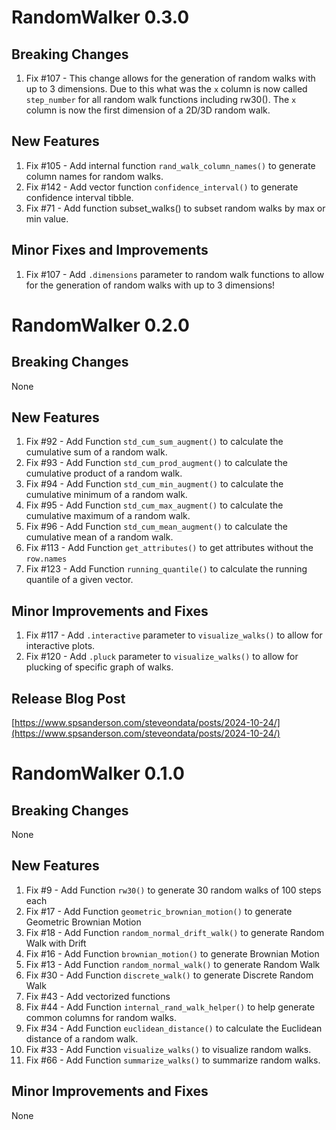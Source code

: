 # RandomWalker 0.3.0

## Breaking Changes
1. Fix #107 - This change allows for the generation of random walks with up to 3 dimensions.
Due to this what was the `x` column is now called `step_number` for all random walk
functions including rw30(). The `x` column is now the first dimension of a 2D/3D random walk.

## New Features
1. Fix #105 - Add internal function `rand_walk_column_names()` to generate 
column names for random walks.
2. Fix #142 - Add vector function `confidence_interval()` to generate confidence
interval tibble.
3. Fix #71 - Add function subset_walks() to subset random walks by max or min
value.

## Minor Fixes and Improvements
1. Fix #107 - Add `.dimensions` parameter to random walk functions to allow for
the generation of random walks with up to 3 dimensions!

# RandomWalker 0.2.0

## Breaking Changes
None

## New Features
1. Fix #92 - Add Function `std_cum_sum_augment()` to calculate the cumulative 
sum of a random walk.
2. Fix #93 - Add Function `std_cum_prod_augment()` to calculate the cumulative
product of a random walk.
3. Fix #94 - Add Function `std_cum_min_augment()` to calculate the cumulative
minimum of a random walk.
4. Fix #95 - Add Function `std_cum_max_augment()` to calculate the cumulative
maximum of a random walk.
5. Fix #96 - Add Function `std_cum_mean_augment()` to calculate the cumulative
mean of a random walk.
6. Fix #113 - Add Function `get_attributes()` to get attributes without the `row.names`
7. Fix #123 - Add Function `running_quantile()` to calculate the running quantile
of a given vector.

## Minor Improvements and Fixes
1. Fix #117 - Add `.interactive` parameter to `visualize_walks()` to allow for
interactive plots.
2. Fix #120 - Add `.pluck` parameter to `visualize_walks()` to allow for plucking
of specific graph of walks.

## Release Blog Post
[https://www.spsanderson.com/steveondata/posts/2024-10-24/](https://www.spsanderson.com/steveondata/posts/2024-10-24/)

# RandomWalker 0.1.0

## Breaking Changes
None

## New Features
1. Fix #9 - Add Function `rw30()` to generate 30 random walks of 100 steps each
2. Fix #17 - Add Function `geometric_brownian_motion()` to generate Geometric Brownian Motion
3. Fix #18 - Add Function `random_normal_drift_walk()` to generate Random Walk with Drift
4. Fix #16 - Add Function `brownian_motion()` to generate Brownian Motion
5. Fix #13 - Add Function `random_normal_walk()` to generate Random Walk
6. Fix #30 - Add Function `discrete_walk()` to generate Discrete Random Walk
7. Fix #43 - Add vectorized functions
8. Fix #44 - Add Function `internal_rand_walk_helper()` to help generate common
columns for random walks.
9. Fix #34 - Add Function `euclidean_distance()` to calculate the Euclidean distance
of a random walk.
10. Fix #33 - Add Function `visualize_walks()` to visualize random walks.
11. Fix #66 - Add Function `summarize_walks()` to summarize random walks.

## Minor Improvements and Fixes
None
